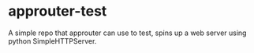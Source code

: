 approuter-test
==============
  
A simple repo that approuter can use to test, spins up a web server using python SimpleHTTPServer.
